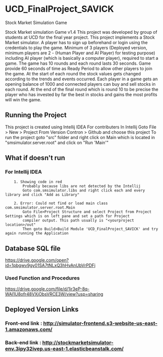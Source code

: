 # UCD_FinalProject_SAVICK
Stock Market Simulation Game 

Stock Market simulation Game v1.4
This project was developed by group of students at UCD for the final year project. This project implements a Stock Market simulator. A player has to sign up beforehand or login using the credentials to play the game. Minimum of 3 players (Deployed version, minimum players are 2 - (Human Player and AI Player) for testing purpose) including AI player (which is basically a computer player), required to start a game. The game has 10 rounds and each round lasts 30 seconds. Game provide 60 seconds of time as Ready Period to allow other players to join the game. At the start of each round the stock values gets changed according to the trends and events occurred. Each player in a game gets an opening balance of 1000 and connected players can buy and sell stocks in each round. At the end of the final round which is round 10 to be precise the player who has invested by far the best in stocks and gains the most profits will win the game.

## Running the Project
This project is created using Intellij IDEA
For contributers
In Intellij
Goto File > New > Project From Version Contron > Github and choose this project
To run the project goto "src" folder and right click on Main which is located in "smsimulator.server.root" and click on "Run 'Main'"

## What if doesn't run 
  ### For Intellij IDEA

```
    1. Showing code in red
        Probably because libs are not detected by the Intellij
        Goto com.smsimulator.libs and right click each and every library and click "Add as Library"
      
    2. Error: Could not find or load main class com.smsimulator.server.root.Main
        Goto File>Project Structure and select Project from Project Settings which is on left pane and set a path for Project  
        compiler output. This path usually is "<yourproject location>/out"
        Then goto Build>Build Module 'UCD_FinalProject_SAVICK' and try again running the Application
```

## Database SQL file
  https://drive.google.com/open?id=1pbgwv9gy01SA7tNLxQ3hHvAnUbVrPDFj
  
  ### Used Function and Procedures
  https://drive.google.com/file/d/1ir3eP-8q-WAl1U8ofr48VXjObsVRCE3W/view?usp=sharing
  
## Deployed Version Links
  ### Front-end link : http://simulator-frontend.s3-website-us-east-1.amazonaws.com/
  ### Back-end link  : http://stockmarketsimulator-env.3ipy32ivep.us-east-1.elasticbeanstalk.com/
